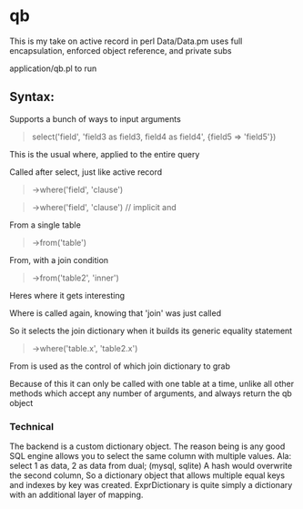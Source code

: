 # qb

This is my take on active record in perl
Data/Data.pm uses full encapsulation, enforced object reference, and private subs

application/qb.pl to run

## Syntax:

Supports a bunch of ways to input arguments
> select('field', 'field3 as field3, field4 as field4', {field5 => 'field5'})

This is the usual where, applied to the entire query

Called after select, just like active record
> ->where('field', 'clause')

> ->where('field', 'clause') // implicit and

From a single table
> ->from('table')

From, with a join condition
> ->from('table2', 'inner')

Heres where it gets interesting

Where is called again, knowing that 'join' was just called

So it selects the join dictionary when it builds its generic equality statement
> ->where('table.x', 'table2.x')

From is used as the control of which join dictionary to grab

Because of this it can only be called with one table at a time, unlike all other methods which accept any number of arguments, and always return the qb object

### Technical
The backend is a custom dictionary object. The reason being is any good SQL engine allows you to select the same column with multiple values.
Ala: select 1 as data, 2 as data from dual; (mysql, sqlite)
A hash would overwrite the second column,
So a dictionary object that allows multiple equal keys and indexes by key was created.
ExprDictionary is quite simply a dictionary with an additional layer of mapping.
